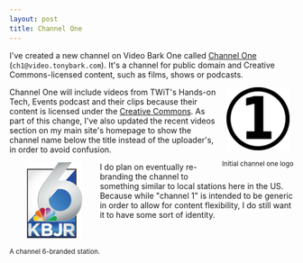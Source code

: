 ```yaml
---
layout: post
title: Channel One
---
```


I've created a new channel on Video Bark One called [Channel One](https://video.tonybark.com/video-channels/ch1/) (``ch1@video.tonybark.com``). It's a channel for public domain and Creative Commons-licensed content, such as films, shows or podcasts.

<div style="float:right">
<img src="../images/ch1_logo.png" style="width:8em;display: block;margin-left: auto;margin-right: auto;" />
<p><small>Initial channel one logo</small></p>
</div>

Channel One will include videos from TWiT's Hands-on Tech, Events podcast and their clips because their content is licensed under the [Creative Commons](https://twit.tv/about/license). As part of this change, I've also updated the recent videos section on my main site's homepage to show the channel name below the title instead of the uploader's, in order to avoid confusion.

<div style="float:left">
<img src="../images/kbjr_logo.png" style="width:7em;display: block;margin-left: auto;margin-right: auto;" />
<p><small>A channel 6-branded station.</small></p>
</div>

I do plan on eventually re-branding the channel to something similar to local stations here in the US. Because while "channel 1" is intended to be generic in order to allow for content flexibility, I do still want it to have some sort of identity.